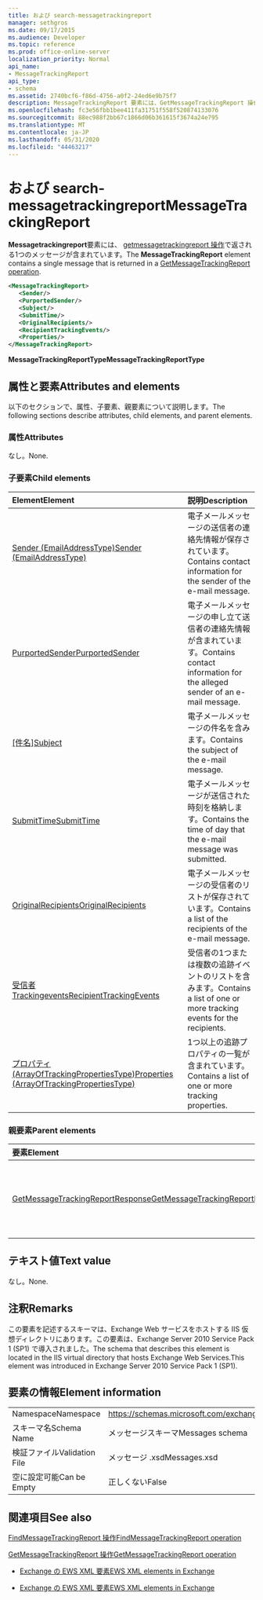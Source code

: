 ```yaml
---
title: および search-messagetrackingreport
manager: sethgros
ms.date: 09/17/2015
ms.audience: Developer
ms.topic: reference
ms.prod: office-online-server
localization_priority: Normal
api_name:
- MessageTrackingReport
api_type:
- schema
ms.assetid: 2740bcf6-f86d-4756-a0f2-24ed6e9b75f7
description: MessageTrackingReport 要素には、GetMessageTrackingReport 操作で返される1つのメッセージが含まれています。
ms.openlocfilehash: fc3e56fbb1bee411fa31751f558f520874133076
ms.sourcegitcommit: 88ec988f2bb67c1866d06b361615f3674a24e795
ms.translationtype: MT
ms.contentlocale: ja-JP
ms.lasthandoff: 05/31/2020
ms.locfileid: "44463217"
---
```

# <a name="messagetrackingreport"></a><span data-ttu-id="bb89e-103">および search-messagetrackingreport</span><span class="sxs-lookup"><span data-stu-id="bb89e-103">MessageTrackingReport</span></span>

<span data-ttu-id="bb89e-104">**Messagetrackingreport**要素には、 [getmessagetrackingreport 操作](getmessagetrackingreport-operation.md)で返される1つのメッセージが含まれています。</span><span class="sxs-lookup"><span data-stu-id="bb89e-104">The **MessageTrackingReport** element contains a single message that is returned in a [GetMessageTrackingReport operation](getmessagetrackingreport-operation.md).</span></span>
  
```XML
<MessageTrackingReport>
   <Sender/>
   <PurportedSender/>
   <Subject/>
   <SubmitTime/>
   <OriginalRecipients/>
   <RecipientTrackingEvents/>
   <Properties/>
</MessageTrackingReport>
```

 <span data-ttu-id="bb89e-105">**MessageTrackingReportType**</span><span class="sxs-lookup"><span data-stu-id="bb89e-105">**MessageTrackingReportType**</span></span>
## <a name="attributes-and-elements"></a><span data-ttu-id="bb89e-106">属性と要素</span><span class="sxs-lookup"><span data-stu-id="bb89e-106">Attributes and elements</span></span>

<span data-ttu-id="bb89e-107">以下のセクションで、属性、子要素、親要素について説明します。</span><span class="sxs-lookup"><span data-stu-id="bb89e-107">The following sections describe attributes, child elements, and parent elements.</span></span>
  
### <a name="attributes"></a><span data-ttu-id="bb89e-108">属性</span><span class="sxs-lookup"><span data-stu-id="bb89e-108">Attributes</span></span>

<span data-ttu-id="bb89e-109">なし。</span><span class="sxs-lookup"><span data-stu-id="bb89e-109">None.</span></span>
  
### <a name="child-elements"></a><span data-ttu-id="bb89e-110">子要素</span><span class="sxs-lookup"><span data-stu-id="bb89e-110">Child elements</span></span>

|<span data-ttu-id="bb89e-111">**Element**</span><span class="sxs-lookup"><span data-stu-id="bb89e-111">**Element**</span></span>|<span data-ttu-id="bb89e-112">**説明**</span><span class="sxs-lookup"><span data-stu-id="bb89e-112">**Description**</span></span>|
|:-----|:-----|
|[<span data-ttu-id="bb89e-113">Sender (EmailAddressType)</span><span class="sxs-lookup"><span data-stu-id="bb89e-113">Sender (EmailAddressType)</span></span>](sender-emailaddresstype.md) <br/> |<span data-ttu-id="bb89e-114">電子メールメッセージの送信者の連絡先情報が保存されています。</span><span class="sxs-lookup"><span data-stu-id="bb89e-114">Contains contact information for the sender of the e-mail message.</span></span>  <br/> |
|[<span data-ttu-id="bb89e-115">PurportedSender</span><span class="sxs-lookup"><span data-stu-id="bb89e-115">PurportedSender</span></span>](purportedsender.md) <br/> |<span data-ttu-id="bb89e-116">電子メールメッセージの申し立て送信者の連絡先情報が含まれています。</span><span class="sxs-lookup"><span data-stu-id="bb89e-116">Contains contact information for the alleged sender of an e-mail message.</span></span>  <br/> |
|<span data-ttu-id="bb89e-117">[[件名]](subject.md)</span><span class="sxs-lookup"><span data-stu-id="bb89e-117">[Subject](subject.md)</span></span> <br/> |<span data-ttu-id="bb89e-118">電子メールメッセージの件名を含みます。</span><span class="sxs-lookup"><span data-stu-id="bb89e-118">Contains the subject of the e-mail message.</span></span>  <br/> |
|[<span data-ttu-id="bb89e-119">SubmitTime</span><span class="sxs-lookup"><span data-stu-id="bb89e-119">SubmitTime</span></span>](submittime.md) <br/> |<span data-ttu-id="bb89e-120">電子メールメッセージが送信された時刻を格納します。</span><span class="sxs-lookup"><span data-stu-id="bb89e-120">Contains the time of day that the e-mail message was submitted.</span></span>  <br/> |
|[<span data-ttu-id="bb89e-121">OriginalRecipients</span><span class="sxs-lookup"><span data-stu-id="bb89e-121">OriginalRecipients</span></span>](originalrecipients.md) <br/> |<span data-ttu-id="bb89e-122">電子メールメッセージの受信者のリストが保存されています。</span><span class="sxs-lookup"><span data-stu-id="bb89e-122">Contains a list of the recipients of the e-mail message.</span></span>  <br/> |
|[<span data-ttu-id="bb89e-123">受信者 Trackingevents</span><span class="sxs-lookup"><span data-stu-id="bb89e-123">RecipientTrackingEvents</span></span>](recipienttrackingevents.md) <br/> |<span data-ttu-id="bb89e-124">受信者の1つまたは複数の追跡イベントのリストを含みます。</span><span class="sxs-lookup"><span data-stu-id="bb89e-124">Contains a list of one or more tracking events for the recipients.</span></span>  <br/> |
|[<span data-ttu-id="bb89e-125">プロパティ (ArrayOfTrackingPropertiesType)</span><span class="sxs-lookup"><span data-stu-id="bb89e-125">Properties (ArrayOfTrackingPropertiesType)</span></span>](properties-arrayoftrackingpropertiestype.md) <br/> |<span data-ttu-id="bb89e-126">1つ以上の追跡プロパティの一覧が含まれています。</span><span class="sxs-lookup"><span data-stu-id="bb89e-126">Contains a list of one or more tracking properties.</span></span>  <br/> |
   
### <a name="parent-elements"></a><span data-ttu-id="bb89e-127">親要素</span><span class="sxs-lookup"><span data-stu-id="bb89e-127">Parent elements</span></span>

|<span data-ttu-id="bb89e-128">**要素**</span><span class="sxs-lookup"><span data-stu-id="bb89e-128">**Element**</span></span>|<span data-ttu-id="bb89e-129">**説明**</span><span class="sxs-lookup"><span data-stu-id="bb89e-129">**Description**</span></span>|
|:-----|:-----|
|[<span data-ttu-id="bb89e-130">GetMessageTrackingReportResponse</span><span class="sxs-lookup"><span data-stu-id="bb89e-130">GetMessageTrackingReportResponse</span></span>](getmessagetrackingreportresponse.md) <br/> |<span data-ttu-id="bb89e-131">1つの[Getmessagetrackingreport 操作](getmessagetrackingreport-operation.md)要求の結果が含まれています。</span><span class="sxs-lookup"><span data-stu-id="bb89e-131">Contains the result of a single [GetMessageTrackingReport operation](getmessagetrackingreport-operation.md) request.</span></span>  <br/> |
   
## <a name="text-value"></a><span data-ttu-id="bb89e-132">テキスト値</span><span class="sxs-lookup"><span data-stu-id="bb89e-132">Text value</span></span>

<span data-ttu-id="bb89e-133">なし。</span><span class="sxs-lookup"><span data-stu-id="bb89e-133">None.</span></span>
  
## <a name="remarks"></a><span data-ttu-id="bb89e-134">注釈</span><span class="sxs-lookup"><span data-stu-id="bb89e-134">Remarks</span></span>

<span data-ttu-id="bb89e-135">この要素を記述するスキーマは、Exchange Web サービスをホストする IIS 仮想ディレクトリにあります。この要素は、Exchange Server 2010 Service Pack 1 (SP1) で導入されました。</span><span class="sxs-lookup"><span data-stu-id="bb89e-135">The schema that describes this element is located in the IIS virtual directory that hosts Exchange Web Services.This element was introduced in Exchange Server 2010 Service Pack 1 (SP1).</span></span>
  
## <a name="element-information"></a><span data-ttu-id="bb89e-136">要素の情報</span><span class="sxs-lookup"><span data-stu-id="bb89e-136">Element information</span></span>

|||
|:-----|:-----|
|<span data-ttu-id="bb89e-137">Namespace</span><span class="sxs-lookup"><span data-stu-id="bb89e-137">Namespace</span></span>  <br/> |https://schemas.microsoft.com/exchange/services/2006/messages  <br/> |
|<span data-ttu-id="bb89e-138">スキーマ名</span><span class="sxs-lookup"><span data-stu-id="bb89e-138">Schema Name</span></span>  <br/> |<span data-ttu-id="bb89e-139">メッセージスキーマ</span><span class="sxs-lookup"><span data-stu-id="bb89e-139">Messages schema</span></span>  <br/> |
|<span data-ttu-id="bb89e-140">検証ファイル</span><span class="sxs-lookup"><span data-stu-id="bb89e-140">Validation File</span></span>  <br/> |<span data-ttu-id="bb89e-141">メッセージ .xsd</span><span class="sxs-lookup"><span data-stu-id="bb89e-141">Messages.xsd</span></span>  <br/> |
|<span data-ttu-id="bb89e-142">空に設定可能</span><span class="sxs-lookup"><span data-stu-id="bb89e-142">Can be Empty</span></span>  <br/> |<span data-ttu-id="bb89e-143">正しくない</span><span class="sxs-lookup"><span data-stu-id="bb89e-143">False</span></span>  <br/> |
   
## <a name="see-also"></a><span data-ttu-id="bb89e-144">関連項目</span><span class="sxs-lookup"><span data-stu-id="bb89e-144">See also</span></span>



[<span data-ttu-id="bb89e-145">FindMessageTrackingReport 操作</span><span class="sxs-lookup"><span data-stu-id="bb89e-145">FindMessageTrackingReport operation</span></span>](findmessagetrackingreport-operation.md)
  
[<span data-ttu-id="bb89e-146">GetMessageTrackingReport 操作</span><span class="sxs-lookup"><span data-stu-id="bb89e-146">GetMessageTrackingReport operation</span></span>](getmessagetrackingreport-operation.md)


- [<span data-ttu-id="bb89e-147">Exchange の EWS XML 要素</span><span class="sxs-lookup"><span data-stu-id="bb89e-147">EWS XML elements in Exchange</span></span>](ews-xml-elements-in-exchange.md)
  
- [<span data-ttu-id="bb89e-148">Exchange の EWS XML 要素</span><span class="sxs-lookup"><span data-stu-id="bb89e-148">EWS XML elements in Exchange</span></span>](ews-xml-elements-in-exchange.md)

